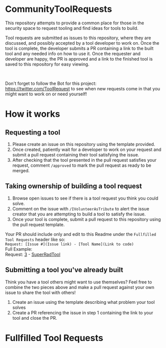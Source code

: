 # CommunityToolRequests
This repository attempts to provide a common place for those in the security space to request tooling and find ideas for tools to build. 

Tool requests are submitted as issues to this repository, where they are discussed, and possibly accepted by a tool developer to work on. Once the tool is complete, the developer submits a PR containing a link to the built tool and any needed info on how to use it. Once the requester and developer are happy, the PR is approved and a link to the finished tool is saved to this repository for easy viewing.

<br>

Don't forget to follow the Bot for this project: https://twitter.com/ToolRequest to see when new requests come in that you might want to work on or need yourself!


# How it works

## Requesting a tool

1. Please create an issue on this repository using the template provided.
2. Once created, patiently wait for a developer to work on your request and submit a pull request containing their tool satisfying the issue. 
3. After checking that the tool presented in the pull request satisfies your request, comment `/approved` to mark the pull request as ready to be merged.

## Taking ownership of building a tool request

1. Browse open issues to see if there is a tool request you think you could solve.
2. Comment on the issue with `/IVolunteerAsTribute` to alert the issue creator that you are attempting to build a tool to satisfy the issue.
3. Once your tool is complete, submit a pull request to this repository using the pull request template. 

Your PR should include only and edit to this Readme under the `Fullfilled Tool Requests` header like so:
<br>
`Request: [Issue #](Issue link) - [Tool Name](Link to code)`
<br>
Full Example:
<br>
Request: [3](https://github.com/Static-Flow/CommunityToolRequests/issues) - [SuperRadTool](https://github.com/Static-Flow/CommunityToolRequests)


## Submitting a tool you've already built

Think you have a tool others might want to use themselves? Feel free to combine the two pieces above and make a pull request against your own issue to share the tool with others!

1. Create an issue using the template describing what problem your tool solves
2. Create a PR referencing the issue in step 1 containing the link to your tool and close the PR.


# Fullfilled Tool Requests

